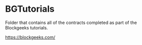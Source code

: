 # BGTutorials


Folder that contains all of the contracts completed as part of the Blockgeeks tutorials.

https://blockgeeks.com/
